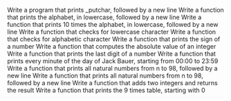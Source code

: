 Write a program that prints _putchar, followed by a new line
Write a function that prints the alphabet, in lowercase, followed by a new line
Write a function that prints 10 times the alphabet, in lowercase, followed by a new line
Write a function that checks for lowercase character
Write a function that checks for alphabetic character
Write a function that prints the sign of a number
Write a function that computes the absolute value of an integer
Write a function that prints the last digit of a number
Write a function that prints every minute of the day of Jack Bauer, starting from 00:00 to 23:59
Write a function that prints all natural numbers from n to 98, followed by a new line
Write a function that prints all natural numbers from n to 98, followed by a new line
Write a function that adds two integers and returns the result
Write a function that prints the 9 times table, starting with 0
